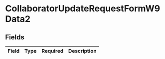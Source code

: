 # CollaboratorUpdateRequestFormW9Data2


## Fields

| Field       | Type        | Required    | Description |
| ----------- | ----------- | ----------- | ----------- |